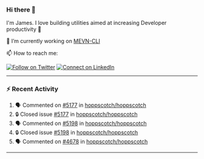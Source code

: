 ### Hi there 👋

I'm James. I love building utilities aimed at increasing Developer productivity :raised_hands: 

🔭 I’m currently working on [MEVN-CLI](https://github.com/madlabsinc/mevn-cli)

📫 How to reach me:

[![Follow on Twitter](https://img.shields.io/badge/--twitter?label=Twitter&logo=Twitter&style=social)](https://twitter.com/james_madhacks) [![Connect on LinkedIn](https://img.shields.io/badge/--linkedin?label=LinkedIn&logo=LinkedIn&style=social)](https://www.linkedin.com/in/jamesgeorge007)

---

### :zap: Recent Activity

<!--START_SECTION:activity-->
1. 🗣 Commented on [#5177](https://github.com/hoppscotch/hoppscotch/issues/5177#issuecomment-3078800416) in [hoppscotch/hoppscotch](https://github.com/hoppscotch/hoppscotch)
2. 🔒 Closed issue [#5177](https://github.com/hoppscotch/hoppscotch/issues/5177) in [hoppscotch/hoppscotch](https://github.com/hoppscotch/hoppscotch)
3. 🗣 Commented on [#5198](https://github.com/hoppscotch/hoppscotch/issues/5198#issuecomment-3078798135) in [hoppscotch/hoppscotch](https://github.com/hoppscotch/hoppscotch)
4. 🔒 Closed issue [#5198](https://github.com/hoppscotch/hoppscotch/issues/5198) in [hoppscotch/hoppscotch](https://github.com/hoppscotch/hoppscotch)
5. 🗣 Commented on [#4678](https://github.com/hoppscotch/hoppscotch/issues/4678#issuecomment-3078796929) in [hoppscotch/hoppscotch](https://github.com/hoppscotch/hoppscotch)
<!--END_SECTION:activity-->

---

<!--
**jamesgeorge007/jamesgeorge007** is a ✨ _special_ ✨ repository because its `README.md` (this file) appears on your GitHub profile.

Here are some ideas to get you started:

- 🌱 I’m currently learning ...
- 👯 I’m looking to collaborate on ...
- 🤔 I’m looking for help with ...
- 💬 Ask me about ...
- 😄 Pronouns: ...
- ⚡ Fun fact: ...
-->
